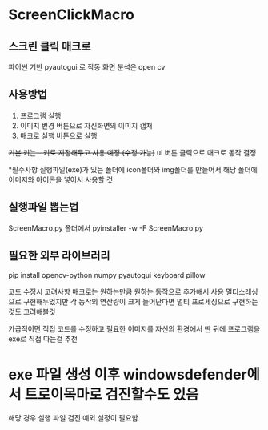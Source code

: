 # ScreenClickMacro
## 스크린 클릭 매크로

파이썬 기반 pyautogui 로 작동
화면 분석은 open cv

## 사용방법
1. 프로그램 실행
2. 이미지 변경 버튼으로 자신화면의 이미지 캡처
3. 매크로 실행 버튼으로 실행


~~기본 키는 - 키로 지정해두고 사용 예정 (수정 가능)~~
ui 버튼 클릭으로 매크로 동작 결정

*필수사항
실행파일(exe)가 있는 폴더에 icon폴더와 img폴더를 만들어서 해당 폴더에 이미지와 아이콘을 넣어서 사용할 것


## 실행파일 뽑는법
ScreenMacro.py
폴더에서 
pyinstaller -w -F ScreenMacro.py

## 필요한 외부 라이브러리
pip install opencv-python numpy pyautogui keyboard pillow

코드 수정시 고려사항
매크로는 원하는만큼 원하는 동작으로 추가해서 사용
멀티스레싱으로 구현해두었지만 각 동작의 연산량이 크게 늘어난다면 멀티 프로세싱으로 구현하는것도 고려해볼것

가급적이면 직접 코드를 수정하고 필요한 이미지를 자신의 환경에서 딴 뒤에 프로그램을 exe로 직접 따는걸 추천

# exe 파일 생성 이후 windowsdefender에서 트로이목마로 검진할수도 있음
해당 경우 실행 파일 검진 예외 설정이 필요함.
